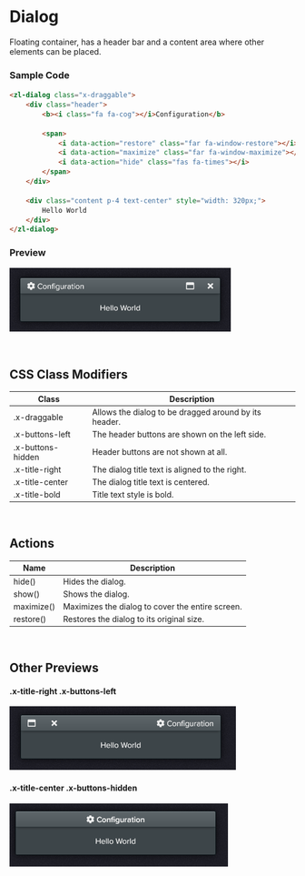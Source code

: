 # Dialog

Floating container, has a header bar and a content area where other elements can be placed.

### Sample Code

```html
<zl-dialog class="x-draggable">
    <div class="header">
        <b><i class="fa fa-cog"></i>Configuration</b>

        <span>
            <i data-action="restore" class="far fa-window-restore"></i>
            <i data-action="maximize" class="far fa-window-maximize"></i>
            <i data-action="hide" class="fas fa-times"></i>
        </span>
    </div>

    <div class="content p-4 text-center" style="width: 320px;">
        Hello World
    </div>
</zl-dialog>
```

### Preview

![zl-dialog](./img/zl-dialog.png)

&nbsp;<br/>
## CSS Class Modifiers

|Class						|Description|
|-							|-|
|.x-draggable				|Allows the dialog to be dragged around by its header.|
|.x-buttons-left			|The header buttons are shown on the left side.|
|.x-buttons-hidden			|Header buttons are not shown at all.|
|.x-title-right				|The dialog title text is aligned to the right.|
|.x-title-center			|The dialog title text is centered.|
|.x-title-bold				|Title text style is bold.|

&nbsp;<br/>
## Actions

|Name						|Description|
|-							|-|
|hide()						|Hides the dialog.|
|show()						|Shows the dialog.|
|maximize()					|Maximizes the dialog to cover the entire screen.|
|restore()					|Restores the dialog to its original size.|

&nbsp;<br/>
## Other Previews

#### .x-title-right .x-buttons-left
![zl-dialog](./img/zl-dialog-x-title-right.png)

#### .x-title-center .x-buttons-hidden
![zl-dialog](./img/zl-dialog-x-title-center.png)
